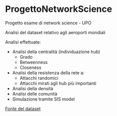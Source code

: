 # ProgettoNetworkScience
 Progetto esame di network science - UPO
 
Analisi del dataset relativo agli aeroporti mondiali

Analisi effettuate:
- Analisi della centralità (individuazione hub)
    - Grado
    - Betweenness
    - Closeness
- Analisi della resistenza della rete a:
    - Attacchi randomici
    - Attacchi mirati agli hub più importanti
- Analisi della densità
- Analisi delle comunità
- Simulazione tramite SIS model

[Fonte del dataset](https://github.com/CambridgeUniversityPress/FirstCourseNetworkScience/tree/master/datasets/openflights)
